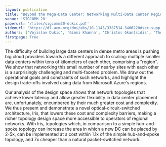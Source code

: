 ```yaml
---
layout: publication
title: "Beyond the Mega-Data Center: Networking Multi-Data Center Regions"
venue: 'SIGCOMM 20'
paperurl: '/files/sigcomm20-dukic.pdf'
videourl: 'https://dl.acm.org/doi/abs/10.1145/3387514.3406220#sec-supp'
authors: ['Vojislav Dukic', 'Ginni Khanna', 'Christos Gkantsidis', 'Thomas Karagiannis', 'Francesca Parmigiani', 'Ankit Singla', 'Mark Filer', 'Jeffrey L. Cox', 'Anna Ptasznik', 'Nick Harland', 'Winston Saunders', 'Christian Belady']
firstpage: True
---
```


The difficulty of building large data centers in dense metro areas is pushing big cloud providers towards a different approach to scaling: multiple smaller data centers within tens of kilometers of each other, comprising a "region". We show that networking this small number of nearby sites with each other is a surprisingly challenging and multi-faceted problem. We draw out the operational goals and constraints of such networks, and highlight the design trade-offs involved using data from Microsoft Azure's regions.

Our analysis of the design space shows that network topologies that achieve lower latency and allow greater flexibility in data center placement are, unfortunately, encumbered by their much greater cost and complexity. We thus present and demonstrate a novel optical-circuit-switched architecture, Iris, that lowers these cost and complexity barriers, making a richer topology design space more accessible to operators of regional networks. With Iris, topologies which, in comparison to a simple hub-and-spoke topology can increase the area in which a new DC can be placed by 2-5x, can be implemented at a cost within 1.1x of the simple hub-and-spoke topology, and 7x cheaper than a natural packet-switched network. 